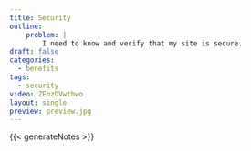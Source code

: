 ```yaml
---
title: Security
outline:
    problem: |
        I need to know and verify that my site is secure.
draft: false
categories:
  - benefits
tags:
  - security
video: ZEozDVwthwo
layout: single
preview: preview.jpg
---
```


{{< generateNotes >}}
